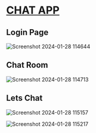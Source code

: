 <h1><u>CHAT APP</u></h1>


<h2>Login Page</h2>


![Screenshot 2024-01-28 114644](https://github.com/sasindumalshan/Chit-Chat/assets/109432637/f8c4d467-d739-4a33-a69c-7c6307884ea8)

<h2>Chat Room</h2>


![Screenshot 2024-01-28 114713](https://github.com/sasindumalshan/Chit-Chat/assets/109432637/6bb531f0-b797-42c1-8618-06faf92ad1e6)


<h2>Lets Chat</h2>


![Screenshot 2024-01-28 115157](https://github.com/sasindumalshan/Chit-Chat/assets/109432637/54972058-d32c-4f31-b3ca-b95c3f32a554)

![Screenshot 2024-01-28 115217](https://github.com/sasindumalshan/Chit-Chat/assets/109432637/a24f3393-816c-45e4-8e1e-f97beeebb18f)
